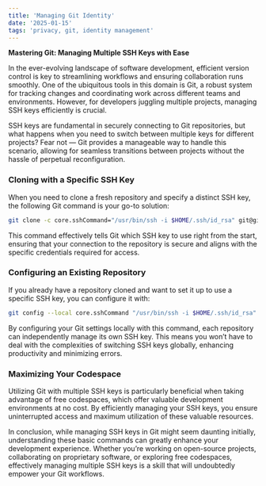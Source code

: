 ```yaml
---
title: 'Managing Git Identity'
date: '2025-01-15'
tags: 'privacy, git, identity management'
---
```


**Mastering Git: Managing Multiple SSH Keys with Ease**

In the ever-evolving landscape of software development, efficient version control is key to streamlining workflows and ensuring collaboration runs smoothly. One of the ubiquitous tools in this domain is Git, a robust system for tracking changes and coordinating work across different teams and environments. However, for developers juggling multiple projects, managing SSH keys efficiently is crucial.

SSH keys are fundamental in securely connecting to Git repositories, but what happens when you need to switch between multiple keys for different projects? Fear not — Git provides a manageable way to handle this scenario, allowing for seamless transitions between projects without the hassle of perpetual reconfiguration.

### Cloning with a Specific SSH Key

When you need to clone a fresh repository and specify a distinct SSH key, the following Git command is your go-to solution:

```bash
git clone -c core.sshCommand="/usr/bin/ssh -i $HOME/.ssh/id_rsa" git@github.com:username/repo.git
```

This command effectively tells Git which SSH key to use right from the start, ensuring that your connection to the repository is secure and aligns with the specific credentials required for access.

### Configuring an Existing Repository

If you already have a repository cloned and want to set it up to use a specific SSH key, you can configure it with:

```bash
git config --local core.sshCommand "/usr/bin/ssh -i $HOME/.ssh/id_rsa"
```

By configuring your Git settings locally with this command, each repository can independently manage its own SSH key. This means you won’t have to deal with the complexities of switching SSH keys globally, enhancing productivity and minimizing errors.

### Maximizing Your Codespace

Utilizing Git with multiple SSH keys is particularly beneficial when taking advantage of free codespaces, which offer valuable development environments at no cost. By efficiently managing your SSH keys, you ensure uninterrupted access and maximum utilization of these valuable resources.

In conclusion, while managing SSH keys in Git might seem daunting initially, understanding these basic commands can greatly enhance your development experience. Whether you’re working on open-source projects, collaborating on proprietary software, or exploring free codespaces, effectively managing multiple SSH keys is a skill that will undoubtedly empower your Git workflows.
